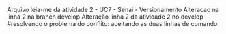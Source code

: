 Arquivo leia-me da atividade 2 -  UC7 - Senai - Versionamento
Alteracao na linha 2 na branch develop
Alteração linha 2 da atividade 2 no develop
#resolvendo o problema do conflito: aceitando as duas linhas de comando. 
